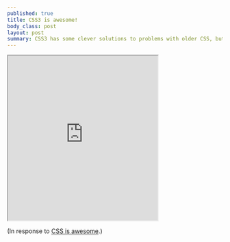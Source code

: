 ```yaml
--- 
published: true
title: CSS3 is awesome!
body_class: post
layout: post
summary: CSS3 has some clever solutions to problems with older CSS, but they're not perfect.
---
```


<iframe src="http://jsfiddle.net/YkjGu/embedded/result" height="385" width="350">
</iframe>

(In response to [CSS is awesome][1].)

 [1]: http://www.zazzle.com/css_is_awesome_mug-168716435071981928 "CSS is awesome mug on Zazzle"
